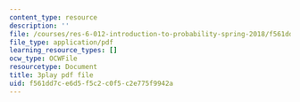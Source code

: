 ```yaml
---
content_type: resource
description: ''
file: /courses/res-6-012-introduction-to-probability-spring-2018/f561dd7ce6d5f5c2c0f5c2e775f9942a_47W1ApSRUqs.pdf
file_type: application/pdf
learning_resource_types: []
ocw_type: OCWFile
resourcetype: Document
title: 3play pdf file
uid: f561dd7c-e6d5-f5c2-c0f5-c2e775f9942a
---
```

